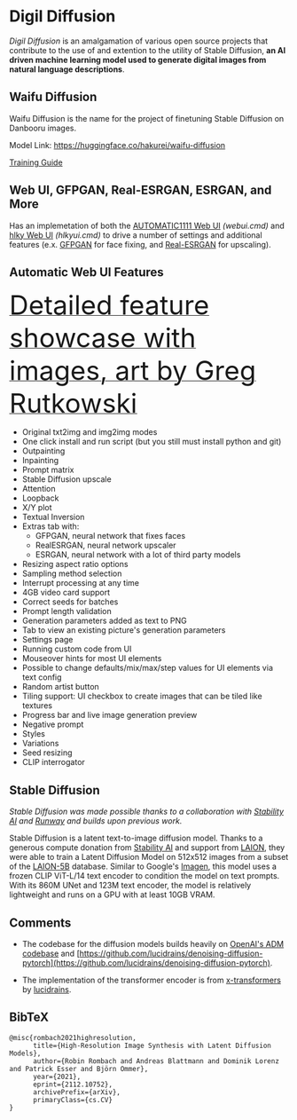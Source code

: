 # Digil Diffusion

*Digil Diffusion* is an amalgamation of various open source projects that contribute to the use of and extention to the utility of Stable Diffusion, **an AI driven machine learning model used to generate digital images from natural language descriptions**.


## Waifu Diffusion

Waifu Diffusion is the name for the project of finetuning Stable Diffusion on Danbooru images.

Model Link: https://huggingface.co/hakurei/waifu-diffusion  

[Training Guide](https://github.com/harubaru/waifu-diffusion/blob/main/docs/en/training/README.md)


## Web UI, GFPGAN, Real-ESRGAN, ESRGAN, and More

Has an implemetation of both the [AUTOMATIC1111 Web UI](https://github.com/AUTOMATIC1111/stable-diffusion-webui) *(webui.cmd)* and [hlky Web UI](https://github.com/hlky/stable-diffusion-webui) *(hlkyui.cmd)* to drive a number of settings and additional features (e.x. [GFPGAN](https://github.com/gSOLO/GFPGAN) for face fixing, and [Real-ESRGAN](https://github.com/gSOLO/Real-ESRGAN) for upscaling).

## Automatic Web UI Features

[<font size="12">Detailed feature showcase with images, art by Greg Rutkowski</font>](https://github.com/AUTOMATIC1111/stable-diffusion-webui-feature-showcase)

- Original txt2img and img2img modes
- One click install and run script (but you still must install python and git)
- Outpainting
- Inpainting
- Prompt matrix
- Stable Diffusion upscale
- Attention
- Loopback
- X/Y plot
- Textual Inversion
- Extras tab with:
  - GFPGAN, neural network that fixes faces
  - RealESRGAN, neural network upscaler
  - ESRGAN, neural network with a lot of third party models
- Resizing aspect ratio options
- Sampling method selection
- Interrupt processing at any time
- 4GB video card support
- Correct seeds for batches
- Prompt length validation
- Generation parameters added as text to PNG
- Tab to view an existing picture's generation parameters
- Settings page
- Running custom code from UI
- Mouseover hints for most UI elements
- Possible to change defaults/mix/max/step values for UI elements via text config
- Random artist button
- Tiling support: UI checkbox to create images that can be tiled like textures
- Progress bar and live image generation preview
- Negative prompt
- Styles
- Variations
- Seed resizing
- CLIP interrogator

## Stable Diffusion

*Stable Diffusion was made possible thanks to a collaboration with [Stability AI](https://stability.ai/) and [Runway](https://runwayml.com/) and builds upon previous work.*


Stable Diffusion is a latent text-to-image diffusion model.
Thanks to a generous compute donation from [Stability AI](https://stability.ai/) and support from [LAION](https://laion.ai/), they were able to train a Latent Diffusion Model on 512x512 images from a subset of the [LAION-5B](https://laion.ai/blog/laion-5b/) database. 
Similar to Google's [Imagen](https://arxiv.org/abs/2205.11487), this model uses a frozen CLIP ViT-L/14 text encoder to condition the model on text prompts.
With its 860M UNet and 123M text encoder, the model is relatively lightweight and runs on a GPU with at least 10GB VRAM.

## Comments 

- The codebase for the diffusion models builds heavily on [OpenAI's ADM codebase](https://github.com/openai/guided-diffusion)
and [https://github.com/lucidrains/denoising-diffusion-pytorch](https://github.com/lucidrains/denoising-diffusion-pytorch). 

- The implementation of the transformer encoder is from [x-transformers](https://github.com/lucidrains/x-transformers) by [lucidrains](https://github.com/lucidrains?tab=repositories). 


## BibTeX

```
@misc{rombach2021highresolution,
      title={High-Resolution Image Synthesis with Latent Diffusion Models}, 
      author={Robin Rombach and Andreas Blattmann and Dominik Lorenz and Patrick Esser and Björn Ommer},
      year={2021},
      eprint={2112.10752},
      archivePrefix={arXiv},
      primaryClass={cs.CV}
}

```


